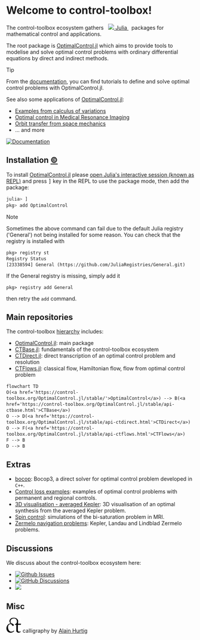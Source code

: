 # Welcome to control-toolbox!

The control-toolbox ecosystem gathers &nbsp;
<a href="https://julialang.org">
 <img src="https://raw.githubusercontent.com/JuliaLang/julia-logo-graphics/master/images/julia.ico" width="16em">
 Julia
</a> &nbsp; packages for mathematical control and applications. 

The root package is [OptimalControl.jl](https://github.com/control-toolbox/OptimalControl.jl) which aims to provide tools to modelise and solve optimal control problems with ordinary differential equations by direct and indirect methods.

> [!TIP]
> From the [documentation](http://control-toolbox.org/OptimalControl.jl), you can find tutorials to define and solve optimal control problems with OptimalControl.jl. 

See also some applications of [OptimalControl.jl](https://github.com/control-toolbox/OptimalControl.jl):

- [Examples from calculus of variations](https://control-toolbox.org/calculus_of_variations)
- [Optimal control in Medical Resonance Imaging](https://control-toolbox.org/medical_resonance_imaging)
- [Orbit transfer from space mechanics](https://control-toolbox.org/kepler)
- ... and more

[![Documentation](https://img.shields.io/badge/Documentation-OptimalControl.jl-blue)](http://control-toolbox.org/OptimalControl.jl)

## Installation [©](https://github.com/JuliaSmoothOptimizers/ADNLPModels.jl?tab=readme-ov-file#installation)

To install [OptimalControl.jl](https://github.com/control-toolbox/OptimalControl.jl) please <a href="https://docs.julialang.org/en/v1/manual/getting-started/">open
Julia's interactive session (known as REPL)</a> and press <kbd>]</kbd> key in the REPL to use the package mode, then add the package:

```julia
julia> ]
pkg> add OptimalControl
```

> [!NOTE]
> Sometimes the above command can fail due to the default Julia registry ('General') not being installed for some reason.
> You can check that the registry is installed with
> 
> ```shell
> pkg> registry st
> Registry Status 
> [23338594] General (https://github.com/JuliaRegistries/General.git)
> ```
> 
> If the General registry is missing, simply add it
> 
> ```shell
> pkg> registry add General
> ```
> 
> then retry the `add` command.

## Main repositories

The control-toolbox [hierarchy](https://github.com/orgs/control-toolbox/repositories?type=all) includes:

* [OptimalControl.jl](https://github.com/control-toolbox/OptimalControl.jl): main package
* [CTBase.jl](https://github.com/control-toolbox/CTBase.jl): fundamentals of the control-toolbox ecosystem
* [CTDirect.jl](https://github.com/control-toolbox/CTDirect.jl): direct transcription of an optimal control problem and resolution
* [CTFlows.jl](https://github.com/control-toolbox/CTFlows.jl): classical flow, Hamiltonian flow, flow from optimal control problem


```mermaid
flowchart TD
O(<a href='https://control-toolbox.org/OptimalControl.jl/stable/'>OptimalControl</a>) --> B(<a href='https://control-toolbox.org/OptimalControl.jl/stable/api-ctbase.html'>CTBase</a>)
O --> D(<a href='https://control-toolbox.org/OptimalControl.jl/stable/api-ctdirect.html'>CTDirect</a>)
O --> F(<a href='https://control-toolbox.org/OptimalControl.jl/stable/api-ctflows.html'>CTFlows</a>)
F --> B
D --> B
```

## Extras

* [bocop](https://github.com/control-toolbox/bocop): Bocop3, a direct solver for optimal control problem developed in `C++`.
* [Control loss examples](https://github.com/control-toolbox/control-loss): examples of optimal control problems with permanent and regional controls.
* [3D visualisation - averaged Kepler](https://github.com/control-toolbox/averaged_kepler): 3D visualisation of an optimal synthesis from the averaged Kepler problem.
* [Spin control](https://github.com/control-toolbox/spin): simulations of the bi-saturation problem in MRI.
* [Zermelo navigation problems](https://github.com/control-toolbox/Zermelo): Kepler, Landau and Lindblad Zermelo problems.

## Discussions

We discuss about the control-toolbox ecosystem here:

* [![Github Issues](https://img.shields.io/github/issues-search?color=green&label=open%20issues&query=is%3Aopen+is%3Aissue+user%3Acontrol-toolbox+archived%3Afalse+-repo%3Acontrol-toolbox%2Fbocop+)](https://github.com/issues?q=is%3Aopen+is%3Aissue+user%3Acontrol-toolbox+archived%3Afalse+-repo%3Acontrol-toolbox%2Fbocop+)
* [![GitHub Discussions](https://img.shields.io/github/discussions/control-toolbox/control-toolbox.github.io?color=green)](https://github.com/orgs/control-toolbox/discussions)
* [![](https://img.shields.io/badge/wiki-ct-green)](https://github.com/control-toolbox/control-toolbox.github.io/wiki)

## Misc
<img src="https://github.com/control-toolbox/control-toolbox.github.io/blob/main/assets/img/ct-logo.svg" alt="ct logo" width=40> calligraphy by [Alain Hurtig](https://www.alain.les-hurtig.org)
